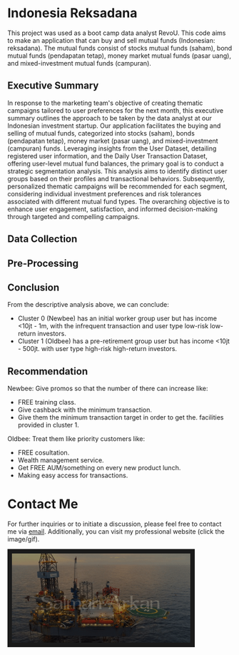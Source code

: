 # Indonesia Reksadana

This project was used as a boot camp data analyst RevoU. This code aims to make an application that can buy and sell mutual funds (Indonesian: reksadana). The mutual funds consist of stocks mutual funds (saham), bond mutual funds (pendapatan tetap), money market mutual funds (pasar uang), and mixed-investment mutual funds (campuran). 

## Executive Summary

In response to the marketing team's objective of creating thematic campaigns tailored to user preferences for the next month, this executive summary outlines the approach to be taken by the data analyst at our Indonesian investment startup. Our application facilitates the buying and selling of mutual funds, categorized into stocks (saham), bonds (pendapatan tetap), money market (pasar uang), and mixed-investment (campuran) funds. 
Leveraging insights from the User Dataset, detailing registered user information, and the Daily User Transaction Dataset, offering user-level mutual fund balances, the primary goal is to conduct a strategic segmentation analysis. This analysis aims to identify distinct user groups based on their profiles and transactional behaviors. Subsequently, personalized thematic campaigns will be recommended for each segment, considering individual investment preferences and risk tolerances associated with different mutual fund types. The overarching objective is to enhance user engagement, satisfaction, and informed decision-making through targeted and compelling campaigns.

## Data Collection

## Pre-Processing

## Conclusion

From the descriptive analysis above, we can conclude:
* Cluster 0 (Newbee) has an initial worker group user but has income <10jt - 1m, with the infrequent transaction and user type low-risk low-return investors. 
* Cluster 1 (Oldbee) has a pre-retirement group user but has income <10jt - 500jt.  with user type high-risk high-return investors.

## Recommendation

Newbee: Give promos so that the number of there can increase like:
* FREE training class.
* Give cashback with the minimum transaction.
* Give them the minimum transaction target in order to get the. facilities provided in cluster 1.

Oldbee: Treat them like priority customers like:
* FREE cosultation.
* Wealth management service.
* Get FREE AUM/something on every new product lunch.
* Making easy access for transactions.

# Contact Me

For further inquiries or to initiate a discussion, please feel free to contact me via <a href="mailto:salmanarkan020@gmail.com"><span class="label">email</span></a>. Additionally, you can visit my professional website (click the image/gif).

<a href="SalmanArkan.github.io" target="_blank">
<img src="https://github.com/SalmanArkan/SalmanArkan/blob/main/GithubBanner.gif" width="400" height="200" border="10" />
</a>
